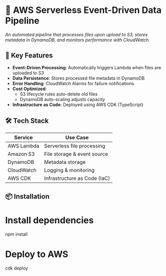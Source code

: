 # 🚀 AWS Serverless Event-Driven Data Pipeline

*An automated pipeline that processes files upon upload to S3, stores metadata in DynamoDB, and monitors performance with CloudWatch.*

## 🌟 Key Features
- **Event-Driven Processing**: Automatically triggers Lambda when files are uploaded to S3
- **Data Persistence**: Stores processed file metadata in DynamoDB
- **Error Handling**: CloudWatch Alarms for failure notifications
- **Cost Optimized**: 
  - S3 lifecycle rules auto-delete old files
  - DynamoDB auto-scaling adjusts capacity
- **Infrastructure as Code**: Deployed using AWS CDK (TypeScript)

## 🛠️ Tech Stack
| Service          | Use Case                          |
|------------------|-----------------------------------|
| AWS Lambda       | Serverless file processing        |
| Amazon S3        | File storage & event source       |
| DynamoDB         | Metadata storage                 |
| CloudWatch       | Logging & monitoring             |
| AWS CDK          | Infrastructure as Code (IaC)      |

## 📦 Installation

# Install dependencies
npm install

# Deploy to AWS
cdk deploy
